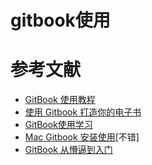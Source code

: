# gitbook使用


# 参考文献
* [GitBook 使用教程](https://www.jianshu.com/p/421cc442f06c)
* [使用 Gitbook 打造你的电子书](https://juejin.im/post/5c8288c85188257ac9209a72)
* [GitBook使用学习](https://www.jianshu.com/p/79429f40b855)
* [Mac Gitbook 安装使用](https://blog.csdn.net/wxb880114/article/details/82078837)[不错]
* [GitBook 从懵逼到入门](https://blog.csdn.net/lu_embedded/article/details/81100704)